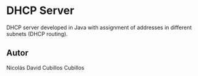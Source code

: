 # DHCP Server
DHCP server developed in Java with assignment of addresses in different subnets (DHCP routing).

## Autor
Nicolás David Cubillos Cubillos
